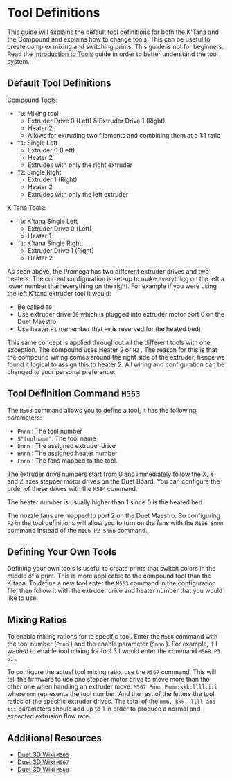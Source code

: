 # Tool Definitions

This guide will explains the default tool definitions for both the K'Tana and the Compound and explains how to change tools. This can be useful to create complex mixing and switching prints. This guide is not for beginners. Read the [Introduction to Tools](../../advanced-setup-guides/meet-the-extruder.md#tools) guide in order to better understand the tool system.

## Default Tool Definitions

Compound Tools:

* `T0`: Mixing tool
  * Extruder Drive 0 \(Left\) & Extruder Drive 1 \(Right\)
  * Heater 2
  * Allows for extruding two filaments and combining them at a 1:1 ratio
* `T1`: Single Left
  * Extruder 0 \(Left\)
  * Heater 2
  * Extrudes with only the right extruder
* `T2`: Single Right
  * Extruder 1 \(Right\)
  * Heater 2
  * Extrudes with only the left extruder

K'Tana Tools:

* `T0`: K'tana Single Left
  * Extruder Drive 0 \(Left\)
  * Heater 1
* `T1`: K'tana Single Right
  * Extruder Drive 1 \(Right\)
  * Heater 2

As seen above, the Promega has two different extruder drives and two heaters. The current configuration is set-up to make everything on the left a lower number than everything on the right. For example if you were using the left K'tana extruder tool it would:

* Be called `T0` 
* Use extruder drive `D0` which is plugged into extruder motor port 0 on the Duet Maestro
* Use heater `H1` \(remember that `H0` is reserved for the heated bed\)

This same concept is applied throughout all the different tools with one exception. The compound uses Heater 2 or `H2` . The reason for this is that the compound wiring comes around the right side of the extruder, hence we found it logical to assign this to heater 2. All wiring and configuration can be changed to your personal preference.

## Tool Definition Command `M563`

The `M563` command allows you to define a tool, it has the following parameters:

* `Pnnn` : The tool number
* `S"toolname"`: The tool name
* `Dnnn` : The assigned extruder drive
* `Hnnn` : The assigned heater number
* `Fnnn` : The fans mapped to the tool.

The extruder drive numbers start from 0 and immediately follow the X, Y and Z axes stepper motor drives on the Duet Board. You can configure the order of these drives with the `M584` command.

The heater number is usually higher than 1 since 0 is the heated bed.

The nozzle fans are mapped to port 2 on the Duet Maestro. So configuring `F2` in the tool definitions will allow you to turn on the fans with the `M106 Snnn` command instead of the `M106 P2 Snnn` command.

## Defining Your Own Tools

Defining your own tools is useful to create prints that switch colors in the middle of a print. This is more applicable to the compound tool than the K'tana. To define a new tool enter the `M563` command in the configuration file, then follow it with the extruder drive and heater number that you would like to use.

## Mixing Ratios

To enable mixing rations for ta specific tool. Enter the `M568` command with the tool number \(`Pnnn` \) and the enable parameter \(`Snnn` \). For example, if I wanted to enable tool mixing for tool 3 I would enter the command `M568 P3 S1` . 

To configure the actual tool mixing ratio, use the `M567` command. This will tell the firmware to use one stepper motor drive to move more than the other one when handling an extruder move. `M567 Pnnn Emmm:kkk:llll:iii` where `nnn` represents the tool number. And the rest of the letters the tool ratios of the specific extruder drives.  The total of the `mmm, kkk, llll and iii` parameters should add up to 1 in order to produce a normal and expected extrusion flow rate.

## Additional Resources

* [Duet 3D Wiki `M563` ](https://duet3d.dozuki.com/Wiki/Gcode#Section_M563_Define_or_remove_a_tool)
* [Duet 3D Wiki `M567`](https://duet3d.dozuki.com/Wiki/Gcode#Section_M567_Set_tool_mix_ratios) 
* [Duet 3D Wiki `M568`](https://duet3d.dozuki.com/Wiki/Gcode#Section_M568_Turn_off_on_tool_mix_ratios) 





